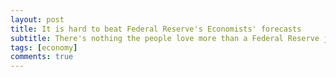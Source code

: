 ```yaml
---
layout: post
title: It is hard to beat Federal Reserve's Economists' forecasts
subtitle: There's nothing the people love more than a Federal Reserve joke  -Adam McKay
tags: [economy]
comments: true
---
```

<!-- It was March 2021 when I wrote about [inflation](https://randomlyordered.com/2021-03-13-you_are_poorer_than_what_you_are_told-copy/) and why inflation numbers presented to Americans in mainstream media and pushed to public by Federal Reserve were misleading. Here we are after 14 month from that article with price inflation soaring to 8.5% (measured by metrics defined by the Federal Reserve) and asset inflation are in mid double digits if not high. When I published that article, I started writing about two other factors that contributed to the inflation in addition to the Federal Reserve money printing policy: 1) *government spending* and 2) *supply chain bottlenecks*, but I did not end up publishing those articles due to [procrastination](https://randomlyordered.com/2022-05-07-art_of_procrastination/). In this article, however,I like to spend some time looking into Federal Reserve big failure in forecasting inflation. 



# Federal Reserve -  Incompetent institute to manage money 
I have studied Federal Reserve to a great extent and will need multiple articles to get into depth of how it works, how shady and vague it operates and why it is not an independent institute.

# Your mind always makes excuse and it is good at it
At the beginning when you skip what you promised to do, you feel bad about it. At least you feel something is missing and you should do something about it. The logical response is to correct the course and to get back to what you used to do (be it publishing a blog, going to the gym, writing songs etc.). You start analyzing why you should/shouldn't do the thing you are supposed to do and as soon as you get to that *conversation with yourself*, you enter a lost battle. Your mind always find excuses why you should/shouldn't do something. The bad news is that your mind always win. In my case, when I skipped a few blogging sessions, my mind gave me *logical* reasons of why it was okay to not do it. "Amir, you have a toddler to spend time with and it is okay to miss a week or two", "Amir, you are responsible for all of the forecasting projects at the company, it is okay to miss a few blogging sessions or two" etc. Even though I knew that I had promised myself to do something, my mind convince me that it was okay not doing it. Mind is very powerful and it wins every single time.

# Perfection
Many of us are looking for a perfect moment, perfect blog, perfect training session etc. The bad news is that there is no such a thing as perfect. It is always work in progress. In my case, I have over ten unfinished articles. Well, probably some of them are finished, but I am not happy with their flow. I think they need to be polished. I think there is something more to be added to them. That perfectionist obsession should be anchored. As long as you are looking for something perfect, you will never end up releasing the next song, blog, algorithm etc. The art of iterative process is more impactful than perfection. 

# Solution
So what is the solution? You might ask. Short answer: "just do it!". Never get to the battle with your mind and never get to that internal conversation. Stick to what you promised to yourself and just do it. Do not worry about how *imperfect* it is. Do not skip a session. Just do it.

# Me moving forward
I tame the perfectionist side of me. I stay true to myself and will not get into conversation with my mind. I will just do it. I will do it every month. 


Until next time.


<iframe seamless frameborder="0" src="https://public.tableau.com/views/test_16594102505610/Sheet1?:embed=yes&:display_count=yes&:showVizHome=no" width = '650' height = '450' scrolling='yes' ></iframe>  -->


